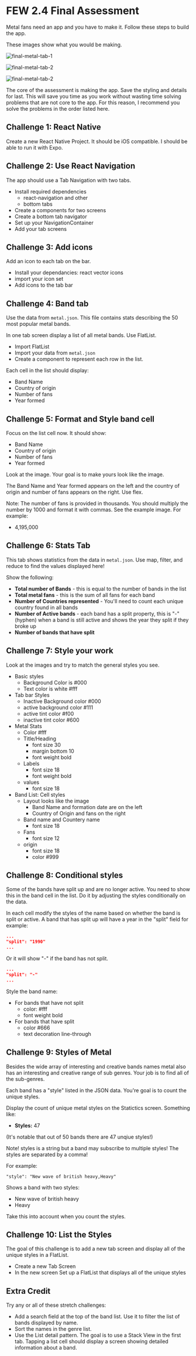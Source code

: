 # FEW 2.4 Final Assessment

Metal fans need an app and you have to make it. Follow these steps to build the app. 

These images show what you would be making.

![final-metal-tab-1](final-metal-tab-1.png)

![final-metal-tab-2](final-metal-tab-2.png)

![final-metal-tab-2](final-metal-tab-3.png)

The core of the assessment is making the app. Save the styling and details for last. This will save you time as you work without wasting time solving problems that are not core to the app. For this reason, I recommend you solve the problems in the order listed here. 

## Challenge 1: React Native

Create a new React Native Project. It should be iOS compatible. I should be able to run it with Expo. 

## Challenge 2: Use React Navigation

The app should use a Tab Navigation with two tabs.

- Install required dependencies 
  - react-navigation and other 
  - bottom tabs
- Create a components for two screens
- Create a bottom tab navigator
- Set up your NavigationContainer
- Add your tab screens

## Challenge 3: Add icons

Add an icon to each tab on the bar. 

- Install your dependancies: react vector icons
- import your icon set
- Add icons to the tab bar

## Challenge 4: Band tab

Use the data from `metal.json`. This file contains stats describing the 50 most popular metal bands. 

In one tab screen display a list of all metal bands. Use FlatList.

- Import FlatList
- Import your data from `metal.json`
- Create a component to represent each row in the list. 

Each cell in the list should display: 

- Band Name
- Country of origin
- Number of fans
- Year formed

## Challenge 5: Format and Style band cell

Focus on the list cell now. It should show:

- Band Name
- Country of origin
- Number of fans
- Year formed

Look at the image. Your goal is to make yours look like the image. 

The Band Name and Year formed appears on the left and the country of origin and number of fans appears on the right. Use flex. 

Note: The number of fans is provided in thousands. You should multiply the number by 1000 and format it with commas. See the example image. For example: 

- 4,195,000

## Challenge 6: Stats Tab

This tab shows statistics from the data in `metal.json`. Use map, filter, and reduce to find the values displayed here!

Show the following: 

- **Total number of Bands** - this is equal to the number of bands in the list
- **Total metal fans** - this is the sum of all fans for each band
- **Number of Countries represented** - You'll need to count each unique country found in all bands
- **Number of Active bands** - each band has a split property, this is "-" (hyphen) when a band is still active and shows the year they split if they broke up
- **Number of bands that have split**

## Challenge 7: Style your work

Look at the images and try to match the general styles you see. 

- Basic styles
  - Background Color is #000
  - Text color is white #fff
- Tab bar Styles
  - Inactive Background color #000
  - active background color #111
  - active tint color #f00
  - inactive tint color #600
- Metal Stats
  - Color #fff
  - Title/Heading
    - font size 30
    - margin bottom 10
    - font weight bold
  - Labels
    - font size 18
    - font weight bold
  - values
    - font size 18
- Band List: Cell styles
  - Layout looks like the image
    - Band Name and formation date are on the left
    - Country of Origin and fans on the right
  - Band name and Countery name
    - font size 18
  - Fans
    - font size 12
  - origin
    - font size 18
    - color #999

## Challenge 8: Conditional styles

Some of the bands have split up and are no longer active. You need to show this in the band cell in the list. Do it by adjusting the styles conditionally on the data. 

In each cell modify the styles of the name based on whether the band is split or active. A band that has split up will have a year in the "split" field for example: 

```JSON
...
"split": "1990"
...
```

Or it will show "-" if the band has not split. 

```JSON
...
"split": "-"
...
```

Style the band name: 

- For bands that have not split
  - color: #fff
  - font weight bold
- For bands that have split
  - color #666
  - text decoration line-through

## Challenge 9: Styles of Metal

Besides the wide array of interesting and creative bands names metal also has an interesting and creative range of sub genres. Your job is to find all of the sub-genres. 

Each band has a "style" listed in the JSON data. You're goal is to count the unique styles. 

Display the count of unique metal styles on the Statictics screen. Something like: 

- **Styles:** 47

(It's notable that out of 50 bands there are 47 unqiue styles!)

Note! styles is a string but a band may subscribe to multiple styles! The styles are separated by a comma! 

For example: 

```
"style": "New wave of british heavy,Heavy"
```

Shows a band with two styles: 

- New wave of british heavy
- Heavy

Take this into account when you count the styles. 

## Challenge 10: List the Styles 

The goal of this challenge is to add a new tab screen and display all of the unique styles in a FlatList. 

- Create a new Tab Screen
- In the new screen Set up a FlatList that displays all of the unique styles

## Extra Credit 

Try any or all of these stretch challenges:

- Add a search field at the top of the band list. Use it to filter the list of bands displayed by name. 
- Sort the names in the genre list.
- Use the List detail pattern. The goal is to use a Stack View in the first tab. Tapping a list cell should display a screen showing detailed information about a band.